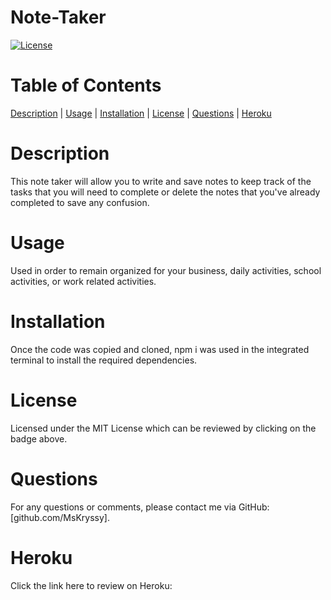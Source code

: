 # Note-Taker

[![License](https://img.shields.io/badge/License-MIT-blueviolet.svg)](https://opensource.org/licenses/MIT)

# Table of Contents

[Description](#description) | [Usage](#usage) | [Installation](#installation) | [License](#license) | [Questions](#questions) | [Heroku](#heroku)

# Description

This note taker will allow you to write and save notes to keep track of the tasks that you will need to complete or delete the notes that you've already completed to save any confusion. 

# Usage

Used in order to remain organized for your business, daily activities, school activities, or work related activities.

# Installation

Once the code was copied and cloned, npm i was used in the integrated terminal to install the required dependencies.

# License

Licensed under the MIT License which can be reviewed by clicking on the badge above. 

# Questions

For any questions or comments, please contact me via GitHub: [github.com/MsKryssy].

# Heroku

Click the link here to review on Heroku: 